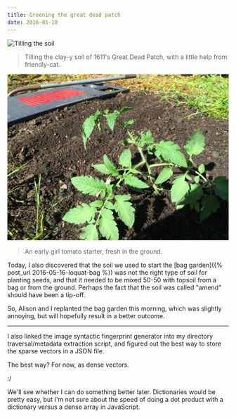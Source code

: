```yaml
---
title: Greening the great dead patch
date: 2016-05-18
---
```


![Tilling the soil](/images/IMG_4663.JPG)

> Tilling the clay-y soil of 1611's Great Dead Patch, with a little help from friendly-cat.

![Early girl](/images/IMG_4669.JPG)

> An early girl tomato starter, fresh in the ground.

Today, I also discovered that the soil we used to start the [bag garden]({% post_url 2016-05-16-loquat-bag %}) was not the right type of soil for planting seeds, and that it needed to be mixed 50-50 with topsoil from a bag or from the ground. Perhaps the fact that the soil was called "amend" should have been a tip-off.

So, Alison and I replanted the bag garden this morning, which was slightly annoying, but will hopefully result in a better outcome.

---

I also linked the image syntactic fingerprint generator into my directory traversal/metadata extraction script, and figured out the best way to store the sparse vectors in a JSON file.

The best way? For now, as dense vectors.

:/

We'll see whether I can do something better later. Dictionaries would be pretty easy, but I'm not sure about the speed of doing a dot product with a dictionary versus a dense array in JavaScript.